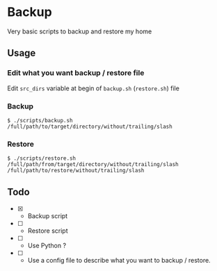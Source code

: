 # Backup
Very basic scripts to backup and restore my home

## Usage

### Edit what you want backup / restore file

Edit `src_dirs` variable at begin of `backup.sh` (`restore.sh`) file

### Backup

```shell
$ ./scripts/backup.sh /full/path/to/target/directory/without/trailing/slash
```

### Restore

```shell
$ ./scripts/restore.sh /full/path/from/target/directory/without/trailing/slash /full/path/to/restore/without/trailing/slash
```

## Todo

- [X] - Backup script
- [ ] - Restore script
- [ ] - Use Python ?
- [ ] - Use a config file to describe what you want to backup / restore.


